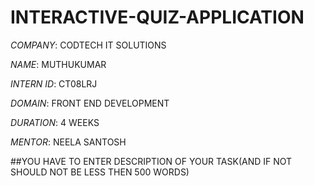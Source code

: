# INTERACTIVE-QUIZ-APPLICATION

*COMPANY*: CODTECH IT SOLUTIONS

*NAME*: MUTHUKUMAR

*INTERN ID*: CT08LRJ

*DOMAIN*: FRONT END DEVELOPMENT

*DURATION*: 4 WEEKS

*MENTOR*: NEELA SANTOSH

##YOU HAVE TO ENTER DESCRIPTION OF YOUR TASK(AND IF NOT SHOULD NOT BE LESS THEN 500 WORDS)

